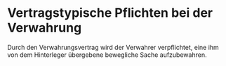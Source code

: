 # Vertragstypische Pflichten bei der Verwahrung

Durch den Verwahrungsvertrag wird der Verwahrer verpflichtet, eine ihm von dem Hinterleger übergebene bewegliche Sache aufzubewahren. 

